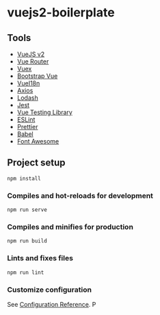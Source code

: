 # vuejs2-boilerplate

## Tools

- [VueJS v2](https://vuejs.org)
- [Vue Router](https://router.vuejs.org/)
- [Vuex](https://vuex.vuejs.org/)
- [Bootstrap Vue](https://bootstrap-vue.js.org/)
- [VueI18n](https://kazupon.github.io/vue-i18n/)
- [Axios](https://github.com/axios/axios)
- [Lodash](https://lodash.com/)
- [Jest](https://jestjs.io/pt-BR/)
- [Vue Testing Library](https://testing-library.com)
- [ESLint](https://eslint.org/)
- [Prettier](https://prettier.io/)
- [Babel](https://babeljs.io/)
- [Font Awesome](https://fontawesome.com/)

## Project setup
```
npm install
```

### Compiles and hot-reloads for development
```
npm run serve
```

### Compiles and minifies for production
```
npm run build
```

### Lints and fixes files
```
npm run lint
```

### Customize configuration
See [Configuration Reference](https://cli.vuejs.org/config/).
P